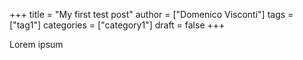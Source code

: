 +++
title = "My first test post"
author = ["Domenico Visconti"]
tags = ["tag1"]
categories = ["category1"]
draft = false
+++

Lorem ipsum
